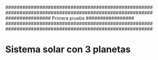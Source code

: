 ####################################################
####################################################
################ Primera prueba    #################
####################################################
####################################################


# Sistema solar con 3 planetas
